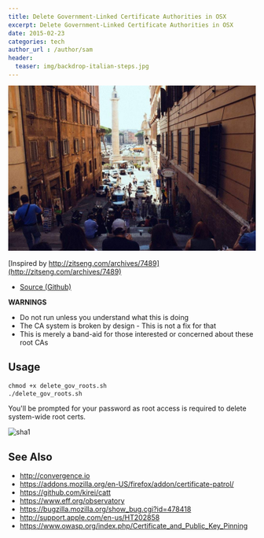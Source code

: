 ```yaml
---
title: Delete Government-Linked Certificate Authorities in OSX
excerpt: Delete Government-Linked Certificate Authorities in OSX
date: 2015-02-23
categories: tech
author_url : /author/sam
header:
  teaser: img/backdrop-italian-steps.jpg
---
```


![](/img/backdrop-italian-steps.jpg)

[Inspired by http://zitseng.com/archives/7489](http://zitseng.com/archives/7489)

* [Source (Github)](https://github.com/sammcj/delete-unknown-root-ca)

**WARNINGS**

* Do not run unless you understand what this is doing
* The CA system is broken by design - This is not a fix for that
* This is merely a band-aid for those interested or concerned about these root CAs
<!--more-->

## Usage

```
chmod +x delete_gov_roots.sh
./delete_gov_roots.sh
```

You'll be prompted for your password as root access is required to delete system-wide root certs.

![sha1](https://cloud.githubusercontent.com/assets/862951/6326428/a261ae24-bba5-11e4-9f69-5aeb36257077.png)

## See Also

* http://convergence.io
* https://addons.mozilla.org/en-US/firefox/addon/certificate-patrol/
* https://github.com/kirei/catt
* https://www.eff.org/observatory
* https://bugzilla.mozilla.org/show_bug.cgi?id=478418
* http://support.apple.com/en-us/HT202858
* https://www.owasp.org/index.php/Certificate_and_Public_Key_Pinning
